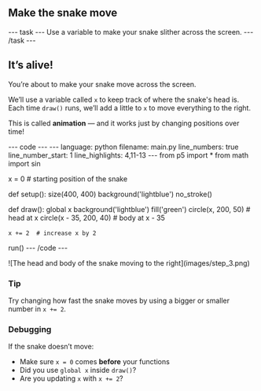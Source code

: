 <h2 class="c-project-heading--task">Make the snake move</h2>
--- task ---
Use a variable to make your snake slither across the screen.
--- /task ---

<h2 class="c-project-heading--explainer">It’s alive!</h2>

You’re about to make your snake move across the screen.

We’ll use a variable called `x` to keep track of where the snake's head is.  
Each time `draw()` runs, we’ll add a little to `x` to move everything to the right.

This is called **animation** — and it works just by changing positions over time!

<div class="c-project-code">
--- code ---
---
language: python
filename: main.py
line_numbers: true
line_number_start: 1
line_highlights: 4,11-13
---
from p5 import *
from math import sin

x = 0  # starting position of the snake


def setup():
    size(400, 400)
    background('lightblue')
    no_stroke()


def draw():
    global x
    background('lightblue')
    fill('green')
    circle(x, 200, 50)  # head at x
    circle(x - 35, 200, 40)  # body at x - 35

    x += 2  # increase x by 2


run()
--- /code ---
</div>

<div class="c-project-output">
![The head and body of the snake moving to the right](images/step_3.png)
</div>

<div class="c-project-callout c-project-callout--tip">

### Tip

Try changing how fast the snake moves by using a bigger or smaller number in `x += 2`.

</div>

<div class="c-project-callout c-project-callout--debug">

### Debugging

If the snake doesn’t move:<br />
- Make sure `x = 0` comes **before** your functions<br />
- Did you use `global x` inside `draw()`?<br />
- Are you updating `x` with `x += 2`?

</div>
